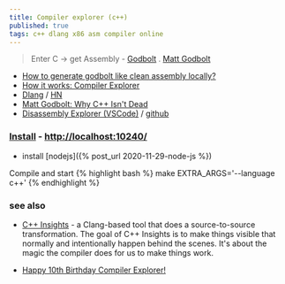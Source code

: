 ```yaml
---
title: Compiler explorer (c++)
published: true
tags: c++ dlang x86 asm compiler online
---
```

> Enter C -> get Assembly - [Godbolt](https://godbolt.org/g/syhzgm) . [Matt Godbolt](https://xania.org/MattGodbolt) 

- [How to generate godbolt like clean assembly locally?](https://stackoverflow.com/questions/63015986/how-to-generate-godbolt-like-clean-assembly-locally) 
- [How it works: Compiler Explorer](https://xania.org/201609/how-compiler-explorer-runs-on-amazon)
- [Dlang](https://d.godbolt.org/) / [HN](https://news.ycombinator.com/item?id=13182726)
- [Matt Godbolt: Why C++ Isn't Dead](https://www.youtube.com/watch?v=1uLTspBEtRE)
- [Disassembly Explorer (VSCode)](https://marketplace.visualstudio.com/items?itemName=dseight.disasexpl) / [github ](https://github.com/dseight/vscode-disasexpl)

### [Install](https://github.com/compiler-explorer/compiler-explorer) - [http://localhost:10240/](http://localhost:10240/)
- install [nodejs]({% post_url 2020-11-29-node-js %})

Compile and start
{% highlight bash %}
make EXTRA_ARGS='--language c++'
{% endhighlight %}

### see also
- [C++ Insights](https://news.ycombinator.com/item?id=39948404) - a Clang-based tool that does a source-to-source transformation. The goal of C++ Insights is to make things visible that normally and intentionally happen behind the scenes. It's about the magic the compiler does for us to make things work.

- [Happy 10th Birthday Compiler Explorer!](https://xania.org/202206/happy-birthday-ce)
